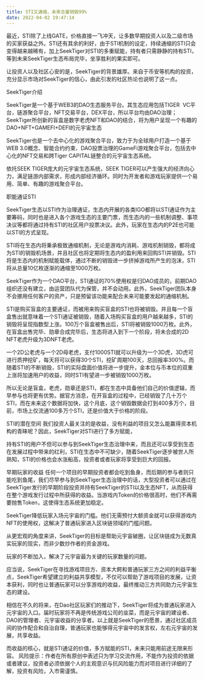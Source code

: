 ```yaml
---
title: STI又通缩，未来总量销毁99%
date: 2022-04-02 19:47:14
---
```

最近，STI除了上线GATE，价格直接一飞冲天，让多数早期投资人以及二级市场的买家获益之外。STI还有其余的利好，由于STI机制的设定，持续通缩的STI只会变得越来越稀有，加上SeekTiger对STI的多重赋能，持有者只需静静的持有STI，等到未来SeekTiger生态布局完毕，坐享胜利的果实即可。

让投资人以及社区心安的是，SeekTiger的背景雄厚。来自于币安等机构的投资，充分显示市场对SeekTiger的信心，由此引发的社区热论也说明了这一点。

SeekTiger介绍

SeekTiger是一个基于WEB3的DAO生态服务平台。其生态应用包括TIGER  VC平台，链游聚合平台，NFT交易平台，DEX平台，所以平台均由DAO治理；SeekTiger所创新的盲盒是数字老虎NFT和DAO的结合，将为用户呈现一个有趣的DAO+NFT+GAMEFI+DEFI的元宇宙生态

SeekTiger也是一个去中心化的游戏聚合平台，致力于为全球用户打造一个基于WEB 3.0概念、智能合约约束、DAO投票治理的GameFi游戏聚合平台，包括去中心化的NFT交易和跨Tiger CAPITAL链整合的元宇宙生态系统。

依托SEEK TIGER庞大的元宇宙生态系统，SEEK TIGER可以产生强大的经济向心力，满足链游内部需求，形成内部经济循环。同时为开发者和游戏玩家提供一个易用、简单、有趣的游戏聚合平台。



职能通证STI

SeekTiger生态以STI作为治理通证，生态内开展的各类IGO都将以STI通证作为主要筹码，同时也是进入各个游戏生态的主要门票，而生态内的一些机制调整、事项决议等都将通过持有STI的社区用户投票决议。此外，玩家在生态内的P2E也可能以STI的方式呈现。

STI将在生态内将秉承极致通缩机制，无论是游戏内消耗、游戏机制销毁，都将成为STI的销毁机场景，并且社区也将定期将生态内的盈利用来回购STI并销毁。STI将是生态内的机制赋能载体，通过不断的销毁进一步挤掉游戏所产生的泡沫，STI将从总量10亿枚逐渐的通缩至1000万枚。

SeekTiger作为一个DAO平台，STI通证的70%使用权是归DAO成员的，前期DAO组织还没有建立，由运营团队代为保管，并不会动用。此外，SeekTiger团队本身不会挪用任何客户的资产，只是预留该功能来配合未来可能要发起的通缩机制。

STI是购买盲盒的主要通证，而被用来购买盲盒的STI也将被销毁。并且每一个盲盒售出就意味着一个STI通证被销毁，随着入场购买盲盒的用户越来越多，STI的销毁将呈现指数型上涨。100万个盲盒被售出后，STI将被销毁1000万枚。此外，在盲盒出售完毕、勋章合成完毕后，生态将进入到下一个阶段，将未合成的2D NFT老虎升级为3DNFT老虎。

一个2D公老虎与一个2D母老虎，支付1000STI就可以升级为一个3D虎，3D虎可进行质押挖矿，每天将可以获得30个STI，挖矿周期100天，总回报率300%。而随着STI的不断销毁，STI的实际盘面价值将进一步提升，金本位与币本位的双重上涨将加速用户的收益，同时STI有望进一步被销毁1000万枚。

所以无论是盲盒，老虎，勋章还是STI，都在生态中具备他们自己的价值逻辑，而早参与也将更有优势。据官方消息，在开盲盒的过程中，已经销毁了几十万个STI，而在未来这个数据将加快，这个月底，这个销毁数据会打到400多万个，目前，市场上仅流通100多万个STI，还是价值大于价格的阶段。



STI的潜在空间
我们投资人最关注的是收益，没有利益的项目又怎么能赢得资本机构的青睐呢？因此，SeekTiger对STI进行了多方赋能，

持有STI的用户不但可以参与到SeekTiger生态治理中来，而且还可以享受到生态在发展过程中带来的红利，STI在生态中不可缺少，随着SeekTiger逐步被世人所熟知，STI的价格也会水涨船高，投资者或者玩家将享受到巨大的回报。


早期玩家的收益
任何一个项目的早期投资者都会吃到鱼身，而后期的参与者则只能吃到鱼尾，我们尽早参与到SeekTiger生态治理中的话，大型投资者可以通过在SeekTiger发行的早期阶段投资并持有SeekTiger的STI以及生态NFT，从而获得在整个游戏发行过程中所获得的收益。当游戏内Token的价格很高时，他们不再需要抛售Token，这使得生态系统更加稳定。 

SeekTiger降低玩家入场元宇宙的门槛。他们无需预付大额资金就可以获得游戏内NFT的使用权，这解决了普通玩家进入区块链领域的门槛问题。

从更宏观的角度来讲，SeekTiger的目标是帮助元宇宙破圈，让区块链成为无数真实玩家的现实，而非少数炒作者的资金游戏。

玩家的不断加入，解决了元宇宙最为关键的玩家数量的问题。

应当说，SeekTiger在寻找游戏项目方、资本大鳄和普通玩家三方之间的利益平衡点，SeekTiger希望建立的利益共享模型，不仅可以帮助了游戏项目的发展，让资本获利，同时也让普通玩家可以分享游戏的收益，最终推动三方共同助力元宇宙生态的建设。

相信在不久的将来，在Dao社区玩家们的推动下，SeekTiger将成为普通玩家进入元宇宙的入口。届时玩家将不再是传统游戏公司的韭菜，而是元宇宙的建设者、DAO的管理者、元宇宙收益的分享者。以上就是SeekTiger的愿景，通过社区成员间的协作配合和自治自理，普通玩家也能够得元宇宙中的发言权，左右元宇宙的发展，共享收益。

而收益的核心，就是STI通证的价值，多方赋能的STI，未来只能用前途无限来形容。
风险提示：作者在所有原创中表述只为学习交流作用，不能作为投资的依据或者建议，投资者必须依据个人的主观意识与抗风险能力而对项目进行详细的了解，投资有风险，入市需谨慎。